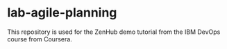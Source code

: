 # lab-agile-planning
This repository is used for the ZenHub demo tutorial from the IBM DevOps course from Coursera.
